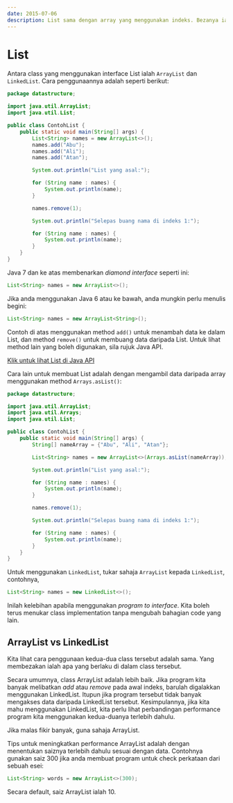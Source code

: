 ```yaml
---
date: 2015-07-06
description: List sama dengan array yang menggunakan indeks. Bezanya ialah List boleh berubah saiz. Antara class yang menggunakan List ialah ArrayList dan LinkedList.
---
```


# List

Antara class yang menggunakan interface List ialah `ArrayList` dan
`LinkedList`. Cara penggunaannya adalah seperti berikut:

```java
package datastructure;

import java.util.ArrayList;
import java.util.List;

public class ContohList {
    public static void main(String[] args) {
        List<String> names = new ArrayList<>();
        names.add("Abu");
        names.add("Ali");
        names.add("Atan");

        System.out.println("List yang asal:");

        for (String name : names) {
            System.out.println(name);
        }

        names.remove(1);

        System.out.println("Selepas buang nama di indeks 1:");

        for (String name : names) {
            System.out.println(name);
        }
    }
}
```

Java 7 dan ke atas membenarkan _diamond interface_ seperti ini:

```java
List<String> names = new ArrayList<>();
```

Jika anda menggunakan Java 6 atau ke bawah, anda mungkin perlu menulis begini:

```java
List<String> names = new ArrayList<String>();
```

Contoh di atas menggunakan method `add()` untuk menambah data ke dalam
List, dan method `remove()` untuk membuang data daripada List. Untuk
lihat method lain yang boleh digunakan, sila rujuk Java API.

[Klik untuk lihat List di Java API](https://docs.oracle.com/javase/8/docs/api/java/util/List.html)

Cara lain untuk membuat List adalah dengan mengambil data daripada array
menggunakan method `Arrays.asList()`:

```java
package datastructure;

import java.util.ArrayList;
import java.util.Arrays;
import java.util.List;

public class ContohList {
    public static void main(String[] args) {
        String[] nameArray = {"Abu", "Ali", "Atan"};

        List<String> names = new ArrayList<>(Arrays.asList(nameArray));

        System.out.println("List yang asal:");

        for (String name : names) {
            System.out.println(name);
        }

        names.remove(1);

        System.out.println("Selepas buang nama di indeks 1:");

        for (String name : names) {
            System.out.println(name);
        }
    }
}
```

Untuk menggunakan `LinkedList`, tukar sahaja `ArrayList` kepada
`LinkedList`, contohnya,

```java
List<String> names = new LinkedList<>();
```

Inilah kelebihan apabila menggunakan _program to interface_. Kita boleh terus
menukar class implementation tanpa mengubah bahagian code yang lain.

## ArrayList vs LinkedList

Kita lihat cara penggunaan kedua-dua class tersebut adalah sama. Yang
membezakan ialah apa yang berlaku di dalam class tersebut.

Secara umumnya, class ArrayList adalah lebih baik. Jika program kita
banyak melibatkan _add_ atau _remove_ pada awal indeks, barulah
digalakkan menggunakan LinkedList. Itupun jika program tersebut tidak
banyak mengakses data daripada LinkedList tersebut. Kesimpulannya,
jika kita mahu menggunakan LinkedList, kita perlu lihat perbandingan
performance program kita menggunakan kedua-duanya terlebih dahulu.

Jika malas fikir banyak, guna sahaja ArrayList.

Tips untuk meningkatkan performance ArrayList adalah dengan menentukan
saiznya terlebih dahulu sesuai dengan data. Contohnya gunakan saiz 300
jika anda membuat program untuk check perkataan dari sebuah esei:

```java
List<String> words = new ArrayList<>(300);
```

Secara default, saiz ArrayList ialah 10.
